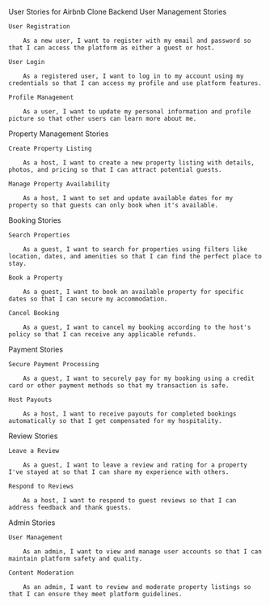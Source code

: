 User Stories for Airbnb Clone Backend
User Management Stories

    User Registration

        As a new user, I want to register with my email and password so that I can access the platform as either a guest or host.

    User Login

        As a registered user, I want to log in to my account using my credentials so that I can access my profile and use platform features.

    Profile Management

        As a user, I want to update my personal information and profile picture so that other users can learn more about me.

Property Management Stories

    Create Property Listing

        As a host, I want to create a new property listing with details, photos, and pricing so that I can attract potential guests.

    Manage Property Availability

        As a host, I want to set and update available dates for my property so that guests can only book when it's available.

Booking Stories

    Search Properties

        As a guest, I want to search for properties using filters like location, dates, and amenities so that I can find the perfect place to stay.

    Book a Property

        As a guest, I want to book an available property for specific dates so that I can secure my accommodation.

    Cancel Booking

        As a guest, I want to cancel my booking according to the host's policy so that I can receive any applicable refunds.

Payment Stories

    Secure Payment Processing

        As a guest, I want to securely pay for my booking using a credit card or other payment methods so that my transaction is safe.

    Host Payouts

        As a host, I want to receive payouts for completed bookings automatically so that I get compensated for my hospitality.

Review Stories

    Leave a Review

        As a guest, I want to leave a review and rating for a property I've stayed at so that I can share my experience with others.

    Respond to Reviews

        As a host, I want to respond to guest reviews so that I can address feedback and thank guests.

Admin Stories

    User Management

        As an admin, I want to view and manage user accounts so that I can maintain platform safety and quality.

    Content Moderation

        As an admin, I want to review and moderate property listings so that I can ensure they meet platform guidelines.

    
